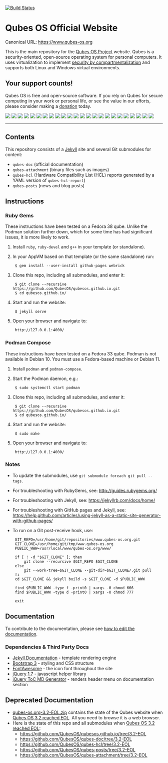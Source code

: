 [![Build Status](https://travis-ci.org/QubesOS/qubesos.github.io.svg?branch=master)](https://travis-ci.org/QubesOS/qubesos.github.io)

# Qubes OS Official Website

Canonical URL: https://www.qubes-os.org

This is the main repository for the [Qubes OS
Project](https://github.com/QubesOS) website. Qubes is a security-oriented,
open-source operating system for personal computers. It uses virtualization to
implement [security by compartmentalization](https://www.qubes-os.org/intro/)
and supports both Linux and Windows virtual environments.

## Your support counts!

Qubes OS is free and open-source software. If you rely on Qubes for secure
computing in your work or personal life, or see the value in our efforts,
please consider making a [donation](https://www.qubes-os.org/donate/) today.

<a href="https://opencollective.com/qubes-os/backer/0/website" target="_blank"><img src="https://opencollective.com/qubes-os/backer/0/avatar.svg"></a>
<a href="https://opencollective.com/qubes-os/backer/1/website" target="_blank"><img src="https://opencollective.com/qubes-os/backer/1/avatar.svg"></a>
<a href="https://opencollective.com/qubes-os/backer/2/website" target="_blank"><img src="https://opencollective.com/qubes-os/backer/2/avatar.svg"></a>
<a href="https://opencollective.com/qubes-os/backer/3/website" target="_blank"><img src="https://opencollective.com/qubes-os/backer/3/avatar.svg"></a>
<a href="https://opencollective.com/qubes-os/backer/4/website" target="_blank"><img src="https://opencollective.com/qubes-os/backer/4/avatar.svg"></a>
<a href="https://opencollective.com/qubes-os/backer/5/website" target="_blank"><img src="https://opencollective.com/qubes-os/backer/5/avatar.svg"></a>
<a href="https://opencollective.com/qubes-os/backer/6/website" target="_blank"><img src="https://opencollective.com/qubes-os/backer/6/avatar.svg"></a>
<a href="https://opencollective.com/qubes-os/backer/7/website" target="_blank"><img src="https://opencollective.com/qubes-os/backer/7/avatar.svg"></a>
<a href="https://opencollective.com/qubes-os/backer/8/website" target="_blank"><img src="https://opencollective.com/qubes-os/backer/8/avatar.svg"></a>
<a href="https://opencollective.com/qubes-os/backer/9/website" target="_blank"><img src="https://opencollective.com/qubes-os/backer/9/avatar.svg"></a>
<a href="https://opencollective.com/qubes-os/backer/10/website" target="_blank"><img src="https://opencollective.com/qubes-os/backer/10/avatar.svg"></a>
<a href="https://opencollective.com/qubes-os/backer/11/website" target="_blank"><img src="https://opencollective.com/qubes-os/backer/11/avatar.svg"></a>
<a href="https://opencollective.com/qubes-os/backer/12/website" target="_blank"><img src="https://opencollective.com/qubes-os/backer/12/avatar.svg"></a>
<a href="https://opencollective.com/qubes-os/backer/13/website" target="_blank"><img src="https://opencollective.com/qubes-os/backer/13/avatar.svg"></a>
<a href="https://opencollective.com/qubes-os/backer/14/website" target="_blank"><img src="https://opencollective.com/qubes-os/backer/14/avatar.svg"></a>
<a href="https://opencollective.com/qubes-os/backer/15/website" target="_blank"><img src="https://opencollective.com/qubes-os/backer/15/avatar.svg"></a>
<a href="https://opencollective.com/qubes-os/backer/16/website" target="_blank"><img src="https://opencollective.com/qubes-os/backer/16/avatar.svg"></a>
<a href="https://opencollective.com/qubes-os/backer/17/website" target="_blank"><img src="https://opencollective.com/qubes-os/backer/17/avatar.svg"></a>
<a href="https://opencollective.com/qubes-os/backer/18/website" target="_blank"><img src="https://opencollective.com/qubes-os/backer/18/avatar.svg"></a>
<a href="https://opencollective.com/qubes-os/backer/19/website" target="_blank"><img src="https://opencollective.com/qubes-os/backer/19/avatar.svg"></a>
<a href="https://opencollective.com/qubes-os/backer/20/website" target="_blank"><img src="https://opencollective.com/qubes-os/backer/20/avatar.svg"></a>
<a href="https://opencollective.com/qubes-os/backer/21/website" target="_blank"><img src="https://opencollective.com/qubes-os/backer/21/avatar.svg"></a>
<a href="https://opencollective.com/qubes-os/backer/22/website" target="_blank"><img src="https://opencollective.com/qubes-os/backer/22/avatar.svg"></a>
<a href="https://opencollective.com/qubes-os/backer/23/website" target="_blank"><img src="https://opencollective.com/qubes-os/backer/23/avatar.svg"></a>

--------------------------------------------------------------------------------

## Contents

This repository consists of a [Jekyll](https://jekyllrb.com/) site and several
Git submodules for content:

 - `qubes-doc` (official documentation)
 - `qubes-attachment` (binary files such as images)
 - `qubes-hcl` (Hardware Compatibility List (HCL) reports generated by a YAML
   version of `qubes-hcl-report`)
 - `qubes-posts` (news and blog posts)

## Instructions

### Ruby Gems

These instructions have been tested on a Fedora 38 qube. Unlike the Podman solution further down, which for some time has had significant issues, it is more likely to work.

1. Install `ruby`, `ruby-devel` and `g++` in your template (or standalone).

2. In your AppVM based on that template (or the same standalone) run:

        $ gem install --user-install github-pages webrick

3. Clone this repo, including all submodules, and enter it:

        $ git clone --recursive https://github.com/QubesOS/qubesos.github.io.git
        $ cd qubesos.github.io/

4. Start and run the website:

        $ jekyll serve

5. Open your browser and navigate to:

        http://127.0.0.1:4000/


### Podman Compose

These instructions have been tested on a Fedora 33 qube. Podman is not
available in Debian 10. You must use a Fedora-based machine or Debian 11.

1. Install `podman` and `podman-compose`.

2. Start the Podman daemon, e.g.:

        $ sudo systemctl start podman

3. Clone this repo, including all submodules, and enter it:

        $ git clone --recursive https://github.com/QubesOS/qubesos.github.io.git
        $ cd qubesos.github.io/

4. Start and run the website:

        $ sudo make

5. Open your browser and navigate to:

        http://127.0.0.1:4000/

### Notes

 - To update the submodules, use `git submodule foreach git pull --tags`.
 - For troubleshooting with RubyGems, see: <http://guides.rubygems.org/>
 - For troubleshooting with Jekyll, see: <https://jekyllrb.com/docs/home/>
 - For troubleshooting with GitHub pages and Jekyll, see:
   <https://help.github.com/articles/using-jekyll-as-a-static-site-generator-with-github-pages/>
 - To run on a Git post-receive hook, use:

        GIT_REPO=/usr/home/git/repositories/www.qubes-os.org.git
        GIT_CLONE=/usr/home/git/tmp/www.qubes-os.org
        PUBLIC_WWW=/usr/local/www/qubes-os.org/www/

        if [ ! -d "$GIT_CLONE" ]; then
            git clone --recursive $GIT_REPO $GIT_CLONE
        else
            git --work-tree=$GIT_CLONE --git-dir=$GIT_CLONE/.git pull
        fi
        cd $GIT_CLONE && jekyll build -s $GIT_CLONE -d $PUBLIC_WWW

        find $PUBLIC_WWW -type f -print0 | xargs -0 chmod 666
        find $PUBLIC_WWW -type d -print0 | xargs -0 chmod 777

        exit

## Documentation

To contribute to the documentation, please see [how to edit the
documentation](https://www.qubes-os.org/doc/how-to-edit-the-documentation).

### Dependencies & Third Party Docs

 - [Jekyll Documentation](http://jekyllrb.com/docs/) - template rendering
   engine
 - [Bootstrap 3](http://getbootstrap.com) - styling and CSS structure
 - [FontAwesome](http://fontawesome.io) - the icon font throughout the site
 - [jQuery 1.7](http://api.jquery.com) - javascript helper library
 - [jQuery ToC MD Generator](https://github.com/dafi/tocmd-generator) - renders
   header menu on documentation section

## Deprecated Documentation

 - [qubes-os.org-3.2-EOL.zip](https://github.com/QubesOS/qubesos.github.io/releases/download/3.2-EOL/qubes-os.org-3.2-EOL.zip)
   contains the state of the Qubes website when [Qubes OS 3.2 reached
   EOL](https://www.qubes-os.org/news/2019/03/28/qubes-3-2-has-reached-eol/).
   All you need to browse it is a web browser.
 - Here is the state of this repo and all submodules when [Qubes OS 3.2 reached
   EOL](https://www.qubes-os.org/news/2019/03/28/qubes-3-2-has-reached-eol/):
   - https://github.com/QubesOS/qubesos.github.io/tree/3.2-EOL
   - https://github.com/QubesOS/qubes-doc/tree/3.2-EOL
   - https://github.com/QubesOS/qubes-hcl/tree/3.2-EOL
   - https://github.com/QubesOS/qubes-posts/tree/3.2-EOL
   - https://github.com/QubesOS/qubes-attachment/tree/3.2-EOL


